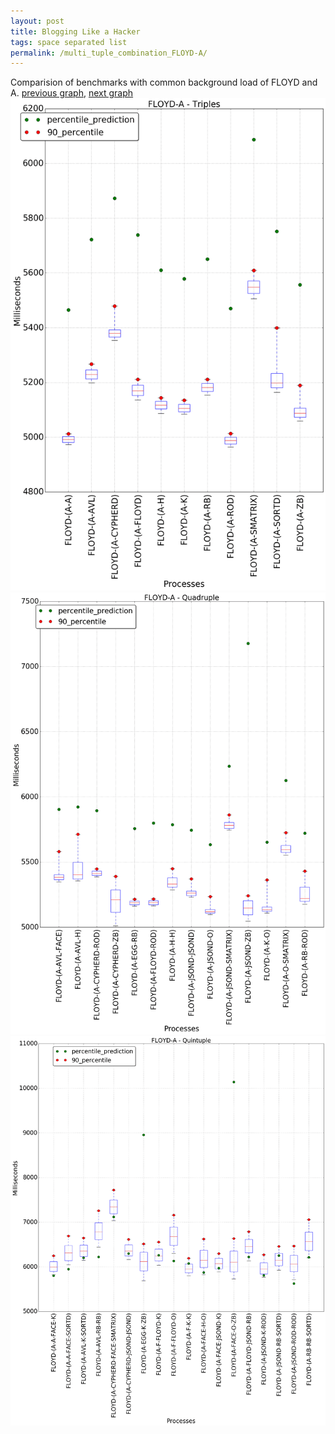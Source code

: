```yaml
---
layout: post
title: Blogging Like a Hacker
tags: space separated list
permalink: /multi_tuple_combination_FLOYD-A/
---
```


Comparision of benchmarks with common background load of FLOYD and A.
[previous graph](./multi_tuple_combination_FLOYD-AVL/), [next graph](./multi_tuple_combination_FLOYD-CYPHERD/)
<img src="./images/triple/FLOYD/FLOYD-A_box.png" alt="graph figure"><img src="./images/quadruple/FLOYD/FLOYD-A_box.png" alt="graph figure"><img src="./images/quintuple/FLOYD/FLOYD-A_box.png" alt="graph figure">
